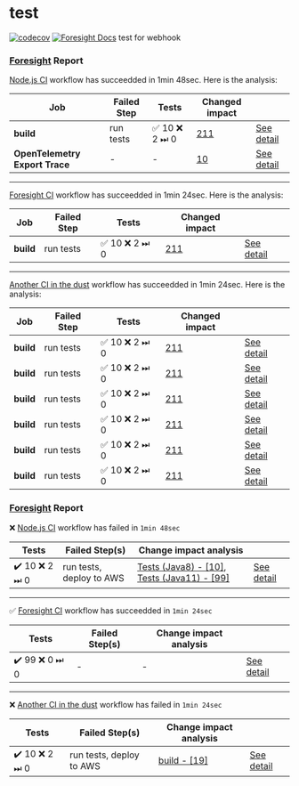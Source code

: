 # test
[![codecov](https://codecov.io/gh/burakkantarci/burak-pipeline/branch/main/graph/badge.svg?token=H629ORO30K)](https://codecov.io/gh/burakkantarci/burak-pipeline)
[![Foresight Docs](https://foresight.service.thundra.io/public/api/v1/badge/test?repoId=a77a4309-018f-4e1f-b55e-0218e49a1c94)](https://foresight.docs.thundra.io/)
test for webhook


### [Foresight](https://runforesight) Report
[Node.js CI](#) workflow has succeedded in 1min 48sec. Here is the analysis:

| Job | Failed Step | Tests | Changed impact  |  | 
|--|--|--|--|--|
| **build** | run tests | ✅ 10 ❌ 2 ⏭ 0| [211](https://github.com/burakkantarci/burak-pipeline/pull/11/checks?check_run_id=6211857441) | [See detail](#) |
| **OpenTelemetry Export Trace** | - | - | [10](https://github.com/burakkantarci/burak-pipeline/pull/11/checks?check_run_id=6211857441)  | [See detail](#) |

---

[Foresight CI](#) workflow has succeedded in 1min 24sec. Here is the analysis:

| Job | Failed Step | Tests | Changed impact  |  | 
|--|--|--|--|--|
| **build** | run tests | ✅ 10 ❌ 2 ⏭ 0| [211](https://github.com/burakkantarci/burak-pipeline/pull/11/checks?check_run_id=6211857441) | [See detail](#) |

---

[Another CI in the dust](#) workflow has succeedded in 1min 24sec. Here is the analysis:

| Job | Failed Step | Tests | Changed impact  |  | 
|--|--|--|--|--|
| **build** | run tests | ✅ 10 ❌ 2 ⏭ 0| [211](https://github.com/burakkantarci/burak-pipeline/pull/11/checks?check_run_id=6211857441) | [See detail](#) |
| **build** | run tests | ✅ 10 ❌ 2 ⏭ 0| [211](https://github.com/burakkantarci/burak-pipeline/pull/11/checks?check_run_id=6211857441) | [See detail](#) |
| **build** | run tests | ✅ 10 ❌ 2 ⏭ 0| [211](https://github.com/burakkantarci/burak-pipeline/pull/11/checks?check_run_id=6211857441) | [See detail](#) |
| **build** | run tests | ✅ 10 ❌ 2 ⏭ 0| [211](https://github.com/burakkantarci/burak-pipeline/pull/11/checks?check_run_id=6211857441) | [See detail](#) |
| **build** | run tests | ✅ 10 ❌ 2 ⏭ 0| [211](https://github.com/burakkantarci/burak-pipeline/pull/11/checks?check_run_id=6211857441) | [See detail](#) |
| **build** | run tests | ✅ 10 ❌ 2 ⏭ 0| [211](https://github.com/burakkantarci/burak-pipeline/pull/11/checks?check_run_id=6211857441) | [See detail](#) |





### [Foresight](https://runforesight) Report
❌ [Node.js CI](#) workflow has failed in ```1min 48sec```

| Tests | Failed Step(s) | Change impact analysis  | |
|--|--|--|--|
|  ✔️ 10 ❌ 2 ⏭ 0 | run tests, deploy to AWS  | [Tests (Java8) - [10]](https://github.com/burakkantarci/burak-pipeline/pull/11/checks?check_run_id=6211857441), [Tests (Java11) - [99]](https://github.com/burakkantarci/burak-pipeline/pull/11/checks?check_run_id=6211857441) | [See detail](#) |

---

✅ [Foresight CI](#) workflow has succeedded in ```1min 24sec```

| Tests | Failed Step(s) | Change impact analysis  | |
|--|--|--|--|
|  ✔️ 99 ❌ 0 ⏭ 0 | -  | - | [See detail](#) |
---

❌ [Another CI in the dust](#) workflow has failed in ```1min 24sec```

| Tests | Failed Step(s) | Change impact analysis  | |
|--|--|--|--|
|  ✔️ 10 ❌ 2 ⏭ 0 | run tests, deploy to AWS  | [build - [19]](https://github.com/burakkantarci/burak-pipeline/pull/11/checks?check_run_id=6211857441) | [See detail](#) |
